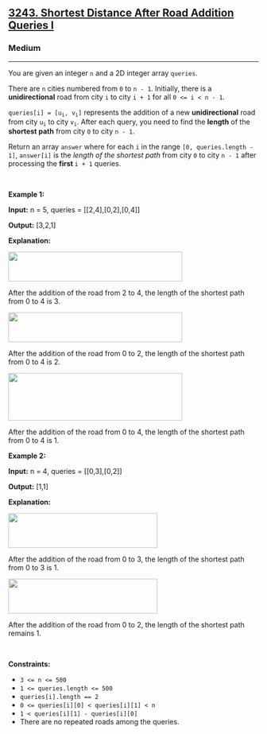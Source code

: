 <h2><a href="https://leetcode.com/problems/shortest-distance-after-road-addition-queries-i/">3243. Shortest Distance After Road Addition Queries I</a></h2><h3>Medium</h3><hr><div style="user-select: auto;"><p style="user-select: auto;">You are given an integer <code style="user-select: auto;">n</code> and a 2D integer array <code style="user-select: auto;">queries</code>.</p>

<p style="user-select: auto;">There are <code style="user-select: auto;">n</code> cities numbered from <code style="user-select: auto;">0</code> to <code style="user-select: auto;">n - 1</code>. Initially, there is a <strong style="user-select: auto;">unidirectional</strong> road from city <code style="user-select: auto;">i</code> to city <code style="user-select: auto;">i + 1</code> for all <code style="user-select: auto;">0 &lt;= i &lt; n - 1</code>.</p>

<p style="user-select: auto;"><code style="user-select: auto;">queries[i] = [u<sub style="user-select: auto;">i</sub>, v<sub style="user-select: auto;">i</sub>]</code> represents the addition of a new <strong style="user-select: auto;">unidirectional</strong> road from city <code style="user-select: auto;">u<sub style="user-select: auto;">i</sub></code> to city <code style="user-select: auto;">v<sub style="user-select: auto;">i</sub></code>. After each query, you need to find the <strong style="user-select: auto;">length</strong> of the <strong style="user-select: auto;">shortest path</strong> from city <code style="user-select: auto;">0</code> to city <code style="user-select: auto;">n - 1</code>.</p>

<p style="user-select: auto;">Return an array <code style="user-select: auto;">answer</code> where for each <code style="user-select: auto;">i</code> in the range <code style="user-select: auto;">[0, queries.length - 1]</code>, <code style="user-select: auto;">answer[i]</code> is the <em style="user-select: auto;">length of the shortest path</em> from city <code style="user-select: auto;">0</code> to city <code style="user-select: auto;">n - 1</code> after processing the <strong style="user-select: auto;">first </strong><code style="user-select: auto;">i + 1</code> queries.</p>

<p style="user-select: auto;">&nbsp;</p>
<p style="user-select: auto;"><strong class="example" style="user-select: auto;">Example 1:</strong></p>

<div class="example-block" style="user-select: auto;">
<p style="user-select: auto;"><strong style="user-select: auto;">Input:</strong> <span class="example-io" style="user-select: auto;">n = 5, queries = [[2,4],[0,2],[0,4]]</span></p>

<p style="user-select: auto;"><strong style="user-select: auto;">Output:</strong> <span class="example-io" style="user-select: auto;">[3,2,1]</span></p>

<p style="user-select: auto;"><strong style="user-select: auto;">Explanation: </strong></p>

<p style="user-select: auto;"><img alt="" src="https://assets.leetcode.com/uploads/2024/06/28/image8.jpg" style="width: 350px; height: 60px; user-select: auto;"></p>

<p style="user-select: auto;">After the addition of the road from 2 to 4, the length of the shortest path from 0 to 4 is 3.</p>

<p style="user-select: auto;"><img alt="" src="https://assets.leetcode.com/uploads/2024/06/28/image9.jpg" style="width: 350px; height: 60px; user-select: auto;"></p>

<p style="user-select: auto;">After the addition of the road from 0 to 2, the length of the shortest path from 0 to 4 is 2.</p>

<p style="user-select: auto;"><img alt="" src="https://assets.leetcode.com/uploads/2024/06/28/image10.jpg" style="width: 350px; height: 96px; user-select: auto;"></p>

<p style="user-select: auto;">After the addition of the road from 0 to 4, the length of the shortest path from 0 to 4 is 1.</p>
</div>

<p style="user-select: auto;"><strong class="example" style="user-select: auto;">Example 2:</strong></p>

<div class="example-block" style="user-select: auto;">
<p style="user-select: auto;"><strong style="user-select: auto;">Input:</strong> <span class="example-io" style="user-select: auto;">n = 4, queries = [[0,3],[0,2]]</span></p>

<p style="user-select: auto;"><strong style="user-select: auto;">Output:</strong> <span class="example-io" style="user-select: auto;">[1,1]</span></p>

<p style="user-select: auto;"><strong style="user-select: auto;">Explanation:</strong></p>

<p style="user-select: auto;"><img alt="" src="https://assets.leetcode.com/uploads/2024/06/28/image11.jpg" style="width: 300px; height: 70px; user-select: auto;"></p>

<p style="user-select: auto;">After the addition of the road from 0 to 3, the length of the shortest path from 0 to 3 is 1.</p>

<p style="user-select: auto;"><img alt="" src="https://assets.leetcode.com/uploads/2024/06/28/image12.jpg" style="width: 300px; height: 70px; user-select: auto;"></p>

<p style="user-select: auto;">After the addition of the road from 0 to 2, the length of the shortest path remains 1.</p>
</div>

<p style="user-select: auto;">&nbsp;</p>
<p style="user-select: auto;"><strong style="user-select: auto;">Constraints:</strong></p>

<ul style="user-select: auto;">
	<li style="user-select: auto;"><code style="user-select: auto;">3 &lt;= n &lt;= 500</code></li>
	<li style="user-select: auto;"><code style="user-select: auto;">1 &lt;= queries.length &lt;= 500</code></li>
	<li style="user-select: auto;"><code style="user-select: auto;">queries[i].length == 2</code></li>
	<li style="user-select: auto;"><code style="user-select: auto;">0 &lt;= queries[i][0] &lt; queries[i][1] &lt; n</code></li>
	<li style="user-select: auto;"><code style="user-select: auto;">1 &lt; queries[i][1] - queries[i][0]</code></li>
	<li style="user-select: auto;">There are no repeated roads among the queries.</li>
</ul>
</div>
